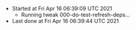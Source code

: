   - Started at Fri Apr 16 06:39:09 UTC 2021
    - Running tweak 000-do-test-refresh-deps...
  - Last done at Fri Apr 16 06:39:44 UTC 2021
